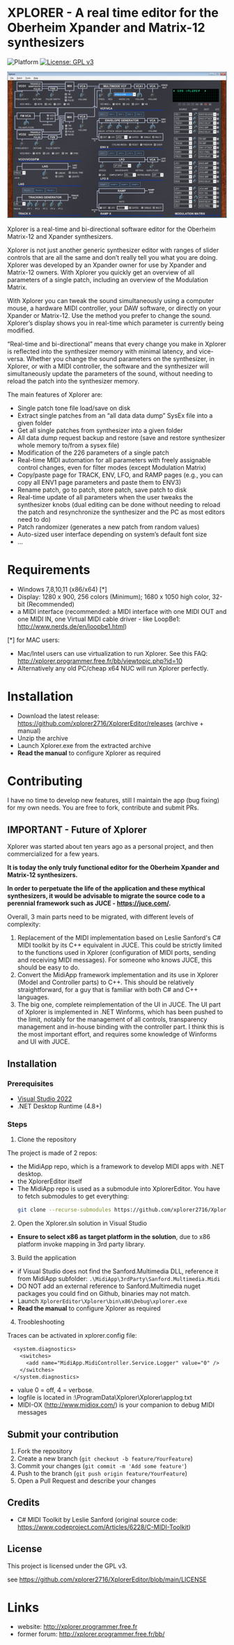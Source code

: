 
# XPLORER - A real time editor for the Oberheim Xpander and Matrix-12 synthesizers

![Platform](https://img.shields.io/badge/platform-.NET-blue)
[![License: GPL v3](https://img.shields.io/badge/License-GPLv3-green.svg)](https://www.gnu.org/licenses/gpl-3.0)

![Xplorer](https://github.com/xplorer2716/XplorerEditor/blob/main/README.XplorerFullScreen.jpg?raw=true)

Xplorer is a real-time and bi-directional software editor for the Oberheim Matrix-12 and Xpander synthesizers.

Xplorer is not just another generic synthesizer editor with ranges of slider controls that are all the same and don’t really tell you what you are doing.
Xplorer was developed by an Xpander owner for use by Xpander and Matrix-12 owners. With Xplorer you quickly get an overview of all parameters of a single patch, including an overview of the Modulation Matrix.

With Xplorer you can tweak the sound simultaneously using a computer mouse, a hardware MIDI controller, your DAW software, or directly on your Xpander or Matrix-12. Use the method you prefer to change the sound. Xplorer’s display shows you in real-time which parameter is currently being modified.

“Real-time and bi-directional” means that every change you make in Xplorer is reflected into the synthesizer memory with minimal latency, and vice-versa. Whether you change the sound parameters on the synthesizer, in Xplorer, or with a MIDI controller, the software and the synthesizer will simultaneously update the parameters of the sound, without needing to reload the patch into the synthesizer memory.

The main features of Xplorer are:

- Single patch tone file load/save on disk
- Extract single patches from an “all data data dump” SysEx file into a given folder
- Get all single patches from synthesizer into a given folder
- All data dump request backup and restore (save and restore synthesizer whole memory to/from a sysex file)
- Modification of the 226 parameters of a single patch
- Real-time MIDI automation for all parameters with freely assignable control changes, even for filter modes (except Modulation Matrix)
- Copy/paste page for TRACK, ENV, LFO, and RAMP pages (e.g., you can copy all ENV1 page parameters and paste them to ENV3)
- Rename patch, go to patch, store patch, save patch to disk
- Real-time update of all parameters when the user tweaks the synthesizer knobs (dual editing can be done without needing to reload the patch and resynchronize the synthesizer and the PC as most editors need to do)
- Patch randomizer (generates a new patch from random values)
- Auto-sized user interface depending on system’s default font size
- ...


# Requirements

- Windows 7,8,10,11 (x86/x64) [*]
- Display: 1280 x 900, 256 colors (Minimum); 1680 x 1050 high color, 32-bit (Recommended)
- a MIDI interface (recommended: a MIDI interface with one MIDI OUT and one MIDI IN, one Virtual MIDI cable driver - like LoopBe1: http://www.nerds.de/en/loopbe1.html)

[*] for MAC users:
- Mac/Intel users can use virtualization to run Xplorer. See this FAQ: http://xplorer.programmer.free.fr/bb/viewtopic.php?id=10
- Alternatively any old PC/cheap x64 NUC will run Xplorer perfectly.


# Installation

- Download the latest release: https://github.com/xplorer2716/XplorerEditor/releases (archive + manual)
- Unzip the archive
- Launch Xplorer.exe from the extracted archive
- **Read the manual** to configure Xplorer as required




# Contributing

I have no time to develop new features, still I maintain the app (bug fixing) for my own needs.
You are free to fork, contribute and submit PRs.

## IMPORTANT - Future of Xplorer

Xplorer was started about ten years ago as a personal project, and then commercialized for a few years.

**It is today the only truly functional editor for the Oberheim Xpander and Matrix-12 synthesizers.**

**In order to perpetuate the life of the application and these mythical synthesizers, it would be advisable to migrate the source code to a perennial framework such as JUCE - https://juce.com/.**

Overall, 3 main parts need to be migrated, with different levels of complexity:
1. Replacement of the MIDI implementation based on Leslie Sanford's C# MIDI toolkit by its C++ equivalent in JUCE. This could be strictly limited to the functions used in Xplorer (configuration of MIDI ports, sending and receiving MIDI messages). For someone who knows JUCE, this should be easy to do.
2. Convert the MidiApp framework implementation and its use in Xplorer (Model and Controller parts) to C++. This should be relatively straightforward, for a guy that is familiar with both C# and C++ languages.
3. The big one, complete reimplementation of the UI in JUCE. The UI part of Xplorer is implemented in .NET Winforms, which has been pushed to the limit, notably for the management of all controls, transparency management and in-house binding with the controller part. I think this is the most important effort, and requires some knowledge of Winforms and UI with JUCE.


## Installation

### Prerequisites

- [Visual Studio 2022](https://visualstudio.microsoft.com/downloads/)
- .NET Desktop Runtime (4.8+)

### Steps

1. Clone the repository

The project is made of 2 repos:
- the MidiApp repo, which is a framework to develop MIDI apps with .NET desktop.
- the XplorerEditor itself
- The MidiApp repo is used as a submodule into XplorerEditor. You have to fetch submodules to get everything:
    ```sh
    git clone --recurse-submodules https://github.com/xplorer2716/XplorerEditor.git
    ```

2. Open the Xplorer.sln solution in Visual Studio
- **Ensure to select x86 as target platform in the solution**, due to x86 platform invoke mapping in 3rd party library.

3. Build the application
- if Visual Studio does not find the Sanford.Multimedia DLL, reference it from MidiApp subfolder:
`.\MidiApp\3rdParty\Sanford.Multimedia.Midi`
- DO NOT add an external reference to Sanford.Multimedia nuget packages you could find on Github, binaries may not match.
- Launch `XplorerEditor\Xplorer\bin\x86\Debug\xplorer.exe`
- **Read the manual** to configure Xplorer as required

4. Troobleshooting

Traces can be activated in xplorer.config file:
```
  <system.diagnostics>
    <switches>
      <add name="MidiApp.MidiController.Service.Logger" value="0" />
    </switches>
  </system.diagnostics>
  ```
  
  - value 0 = off, 4 = verbose.
  - logfile is located in :\ProgramData\Xplorer\Xplorer\applog.txt
  - MIDI-OX (http://www.midiox.com/) is your companion to debug MIDI messages
  


## Submit your contribution

1. Fork the repository
2. Create a new branch (`git checkout -b feature/YourFeature`)
3. Commit your changes (`git commit -m 'Add some feature'`)
4. Push to the branch (`git push origin feature/YourFeature`)
5. Open a Pull Request and describe your changes


## Credits

- C# MIDI Toolkit by Leslie Sanford (original source code: https://www.codeproject.com/Articles/6228/C-MIDI-Toolkit)


## License

This project is licensed under the GPL v3.

see https://github.com/xplorer2716/XplorerEditor/blob/main/LICENSE


# Links
- website: http://xplorer.programmer.free.fr
- former forum: http://xplorer.programmer.free.fr/bb/


